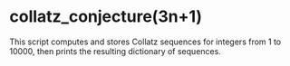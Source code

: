 # collatz_conjecture(3n+1)
 This script computes and stores Collatz sequences for integers from 1 to 10000, then prints the resulting dictionary of sequences.
